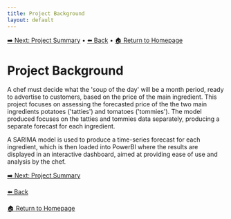 ```yaml
---
title: Project Background
layout: default
---
```

[➡️ Next: Project Summary]({{site.baseurl}}/Project-Summary) • [⬅️ Back]({{site.baseurl}}/Introduction) • [🏠 Return to Homepage]({{site.baseurl}}/index)

# Project Background
A chef must decide what the 'soup of the day' will be a month period, ready to advertise to customers, based on the price of the main ingredient. This project focuses on assessing the forecasted price of the the two main ingredients potatoes ('tatties') and tomatoes ('tommies'). The model produced focuses on the tatties and tommies data separately, producing a separate forecast for each ingredient.

A SARIMA model is used to produce a time-series forecast for each ingredient, which is then loaded into PowerBI where the results are displayed in an interactive dashboard, aimed at providing ease of use and analysis by the chef.


[➡️ Next: Project Summary]({{site.baseurl}}/Project-Summary)

[⬅️ Back]({{site.baseurl}}/Introduction)

[🏠 Return to Homepage]({{site.baseurl}}/index)
